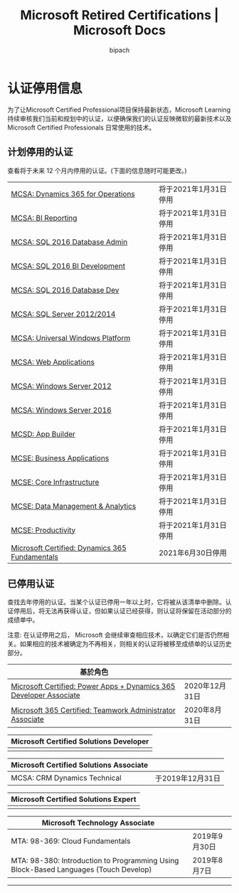 ﻿---
title: Microsoft Retired Certifications | Microsoft Docs
description: Microsoft Retired Certifications
documentationcenter: NA
author: bipach
ms.topic: article
ms.tgt_pltfrm: NA
ms.workload: NA
ms.date: 07/30/2019
ms.author: micsullivan
---
# 认证停用信息

为了让Microsoft Certified Professional项目保持最新状态，Microsoft Learning持续审核我们当前和规划中的认证，以便确保我们的认证反映微软的最新技术以及 Microsoft Certified Professionals 日常使用的技术。

## 计划停用的认证

查看将于未来 12 个月内停用的认证。(下面的信息随时可能更改。)  

|                                             |                    |
| ---------------------------------------------------------------------------------- | ------------------ |
| [MCSA: Dynamics 365 for Operations](/learn/certifications/mcsa-microsoft-dynamics-365-for-operations) | 将于2021年1月31日停用 |
| [MCSA: BI Reporting](/learn/certifications/mcsa-bi-reporting) | 将于2021年1月31日停用 |
| [MCSA: SQL 2016 Database Admin](/learn/certifications/mcsa-sql2016-database-administration-certification) | 将于2021年1月31日停用 |
| [MCSA: SQL 2016 BI Development](/learn/certifications/mcsa-sql2016-business-intelligence-certification) | 将于2021年1月31日停用 |
| [MCSA: SQL 2016 Database Dev](/learn/certifications/mcsa-sql2016-database-development-certification) | 将于2021年1月31日停用 |
| [MCSA: SQL Server 2012/2014](/learn/certifications/mcsa-sql-certification) | 将于2021年1月31日停用 |
| [MCSA: Universal Windows Platform](/learn/certifications/mcsa-universal-windows-platform) | 将于2021年1月31日停用 |
| [MCSA: Web Applications](/learn/certifications/mcsa-web-applications-certification) | 将于2021年1月31日停用 |
| [MCSA: Windows Server 2012](/learn/certifications/mcsa-windows-server-certification) | 将于2021年1月31日停用 |
| [MCSA: Windows Server 2016](/learn/certifications/mcsa-windows-server-2016-certification) | 将于2021年1月31日停用 |
| [MCSD: App Builder](/learn/certifications/mcsd-app-builder-certification) | 将于2021年1月31日停用 |
| [MCSE: Business Applications](/learn/certifications/mcse-business-applications) | 将于2021年1月31日停用 |
| [MCSE: Core Infrastructure](/learn/certifications/mcse-core-infrastructure) | 将于2021年1月31日停用 |
| [MCSE: Data Management & Analytics](/learn/certifications/mcse-data-management-analytics) | 将于2021年1月31日停用 |
| [MCSE: Productivity](/learn/certifications/mcse-productivity-certification) | 将于2021年1月31日停用 |
| [Microsoft Certified: Dynamics 365 Fundamentals](/learn/certifications/d365-fundamentals) | 2021年6月30日停用 |

## 已停用认证

查找去年停用的认证。当某个认证已停用一年以上时，它将被从该清单中删除。认证停用后，将无法再获得认证，但如果认证已经获得，则认证将保留在活动部分的成绩单中。

注意: 在认证停用之后， Microsoft 会继续审查相应技术，以确定它们是否仍然相关。如果相应的技术被确定为不再相关，则相关的认证将被移至成绩单的认证历史部分。

| 基於角色                                                                         |                    |
| ---------------------------------------------------------------------------------- | ------------------ |
| [Microsoft Certified: Power Apps + Dynamics 365 Developer Associate](/learn/certifications/power-apps-and-d365-developer-associate) | 2020年12月31日 |
| [Microsoft 365 Certified: Teamwork Administrator Associate](/learn/certifications/m365-teamwork-administrator)              | 2020年8月31日 |

| Microsoft Certified Solutions Developer                                            |
| ---------------------------------------------------------------------------------- |
|                                                                                    |

| Microsoft Certified Solutions Associate                                            |                    |
| ---------------------------------------------------------------------------------- | ------------------ |
| MCSA: CRM Dynamics Technical                                                                                                | 于2019年12月31日  |

| Microsoft Certified Solutions Expert                                               |
| ---------------------------------------------------------------------------------- |
|                                                                                    |

| Microsoft Technology Associate                                                     |                    |
| ---------------------------------------------------------------------------------- | ------------------ |
| MTA: 98-369: Cloud Fundamentals                                                                                              | 2019年9月30日 |
| MTA: 98-380: Introduction to Programming Using Block-Based Languages (Touch Develop)                                        | 2019年8月7日  |
___
